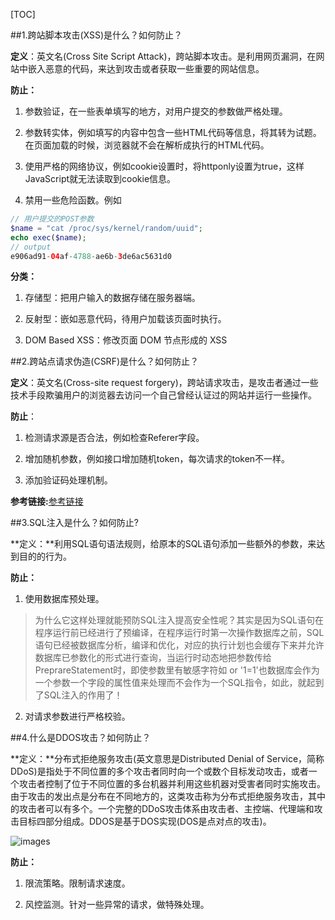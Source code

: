[TOC]

##1.跨站脚本攻击(XSS)是什么？如何防止？

**定义**：英文名(Cross Site Script Attack)，跨站脚本攻击。是利用网页漏洞，在网站中嵌入恶意的代码，来达到攻击或者获取一些重要的网站信息。

**防止：**

1. 参数验证，在一些表单填写的地方，对用户提交的参数做严格处理。

2. 参数转实体，例如填写的内容中包含一些HTML代码等信息，将其转为试题。在页面加载的时候，浏览器就不会在解析成执行的HTML代码。

3. 使用严格的网络协议，例如cookie设置时，将httponly设置为true，这样JavaScript就无法读取到cookie信息。

4. 禁用一些危险函数。例如
```php
// 用户提交的POST参数
$name = "cat /proc/sys/kernel/random/uuid";
echo exec($name);
// output
e906ad91-04af-4788-ae6b-3de6ac5631d0
```

**分类：**

1. 存储型：把用户输入的数据存储在服务器端。

2. 反射型：嵌如恶意代码，待用户加载该页面时执行。

3. DOM Based XSS：修改页面 DOM 节点形成的 XSS

##2.跨站点请求伪造(CSRF)是什么？如何防止？

**定义**：英文名(Cross-site request forgery)，跨站请求攻击，是攻击者通过一些技术手段欺骗用户的浏览器去访问一个自己曾经认证过的网站并运行一些操作。

**防止**：

1. 检测请求源是否合法，例如检查Referer字段。

2. 增加随机参数，例如接口增加随机token，每次请求的token不一样。

3. 添加验证码处理机制。

**参考链接:**[参考链接](https://tech.meituan.com/2018/10/11/fe-security-csrf.html#:~:text=%E4%BB%80%E4%B9%88%E6%98%AFCSRF,%E6%9F%90%E9%A1%B9%E6%93%8D%E4%BD%9C%E7%9A%84%E7%9B%AE%E7%9A%84%E3%80%82)

##3.SQL注入是什么？如何防止?

**定义：**利用SQL语句语法规则，给原本的SQL语句添加一些额外的参数，来达到目的的行为。

**防止：**

1. 使用数据库预处理。

>为什么它这样处理就能预防SQL注入提高安全性呢？其实是因为SQL语句在程序运行前已经进行了预编译，在程序运行时第一次操作数据库之前，SQL语句已经被数据库分析，编译和优化，对应的执行计划也会缓存下来并允许数据库已参数化的形式进行查询，当运行时动态地把参数传给PreprareStatement时，即使参数里有敏感字符如 or '1=1'也数据库会作为一个参数一个字段的属性值来处理而不会作为一个SQL指令，如此，就起到了SQL注入的作用了！

2. 对请求参数进行严格校验。

##4.什么是DDOS攻击？如何防止？

**定义：**分布式拒绝服务攻击(英文意思是Distributed Denial of Service，简称DDoS)是指处于不同位置的多个攻击者同时向一个或数个目标发动攻击，或者一个攻击者控制了位于不同位置的多台机器并利用这些机器对受害者同时实施攻击。由于攻击的发出点是分布在不同地方的，这类攻击称为分布式拒绝服务攻击，其中的攻击者可以有多个。一个完整的DDoS攻击体系由攻击者、主控端、代理端和攻击目标四部分组成。DDOS是基于DOS实现(DOS是点对点的攻击)。

![images](https://gitee.com/bruce_qiq/picture/raw/master/2021-2-20/1613808317993-images.png)

**防止：**

1. 限流策略。限制请求速度。

2. 风控监测。针对一些异常的请求，做特殊处理。